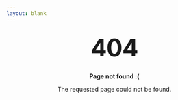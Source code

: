 ```yaml
---
layout: blank
---
```


<style type="text/css" media="screen">
  .block {
    margin: 10px auto;
    max-width: 600px;
    text-align: center;
  }
  h1 {
    margin: 30px 0;
    font-size: 4em;
    line-height: 1;
    letter-spacing: -1px;
  }
</style>

<div class="block">
  <h1>404</h1>

  <p><strong>Page not found :(</strong></p>
  <p>The requested page could not be found.</p>
</div>
